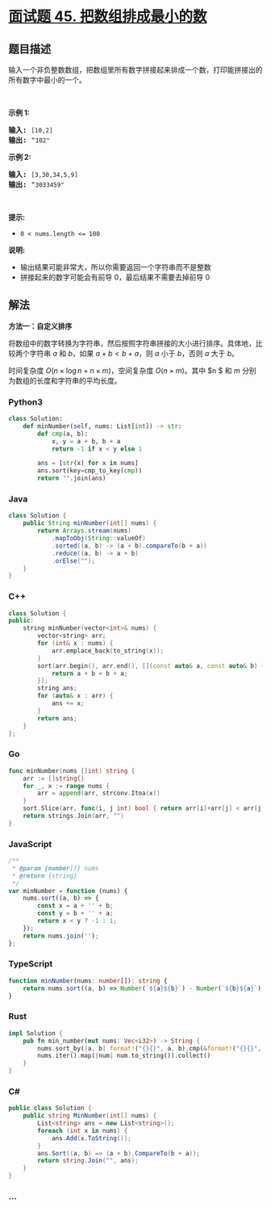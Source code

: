 # [面试题 45. 把数组排成最小的数](https://leetcode.cn/problems/ba-shu-zu-pai-cheng-zui-xiao-de-shu-lcof/)

## 题目描述

<!-- 这里写题目描述 -->

<p>输入一个非负整数数组，把数组里所有数字拼接起来排成一个数，打印能拼接出的所有数字中最小的一个。</p>

<p>&nbsp;</p>

<p><strong>示例 1:</strong></p>

<pre><strong>输入:</strong> <code>[10,2]</code>
<strong>输出:</strong> &quot;<code>102&quot;</code></pre>

<p><strong>示例&nbsp;2:</strong></p>

<pre><strong>输入:</strong> <code>[3,30,34,5,9]</code>
<strong>输出:</strong> &quot;<code>3033459&quot;</code></pre>

<p>&nbsp;</p>

<p><strong>提示:</strong></p>

<ul>
	<li><code>0 &lt; nums.length &lt;= 100</code></li>
</ul>

<p><strong>说明: </strong></p>

<ul>
	<li>输出结果可能非常大，所以你需要返回一个字符串而不是整数</li>
	<li>拼接起来的数字可能会有前导 0，最后结果不需要去掉前导 0</li>
</ul>

## 解法

<!-- 这里可写通用的实现逻辑 -->

**方法一：自定义排序**

将数组中的数字转换为字符串，然后按照字符串拼接的大小进行排序。具体地，比较两个字符串 $a$ 和 $b$，如果 $a + b \lt b + a$，则 $a$ 小于 $b$，否则 $a$ 大于 $b$。

时间复杂度 $O(n \times \log n + n \times m)$，空间复杂度 $O(n \times m)$。其中 $n $ 和 $m$ 分别为数组的长度和字符串的平均长度。

<!-- tabs:start -->

### **Python3**

<!-- 这里可写当前语言的特殊实现逻辑 -->

```python
class Solution:
    def minNumber(self, nums: List[int]) -> str:
        def cmp(a, b):
            x, y = a + b, b + a
            return -1 if x < y else 1

        ans = [str(x) for x in nums]
        ans.sort(key=cmp_to_key(cmp))
        return "".join(ans)
```

### **Java**

<!-- 这里可写当前语言的特殊实现逻辑 -->

```java
class Solution {
    public String minNumber(int[] nums) {
        return Arrays.stream(nums)
            .mapToObj(String::valueOf)
            .sorted((a, b) -> (a + b).compareTo(b + a))
            .reduce((a, b) -> a + b)
            .orElse("");
    }
}
```

### **C++**

```cpp
class Solution {
public:
    string minNumber(vector<int>& nums) {
        vector<string> arr;
        for (int& x : nums) {
            arr.emplace_back(to_string(x));
        }
        sort(arr.begin(), arr.end(), [](const auto& a, const auto& b) {
            return a + b < b + a;
        });
        string ans;
        for (auto& x : arr) {
            ans += x;
        }
        return ans;
    }
};
```

### **Go**

```go
func minNumber(nums []int) string {
	arr := []string{}
	for _, x := range nums {
		arr = append(arr, strconv.Itoa(x))
	}
	sort.Slice(arr, func(i, j int) bool { return arr[i]+arr[j] < arr[j]+arr[i] })
	return strings.Join(arr, "")
}
```

### **JavaScript**

```js
/**
 * @param {number[]} nums
 * @return {string}
 */
var minNumber = function (nums) {
    nums.sort((a, b) => {
        const x = a + '' + b;
        const y = b + '' + a;
        return x < y ? -1 : 1;
    });
    return nums.join('');
};
```

### **TypeScript**

```ts
function minNumber(nums: number[]): string {
    return nums.sort((a, b) => Number(`${a}${b}`) - Number(`${b}${a}`)).join('');
}
```

### **Rust**

```rust
impl Solution {
    pub fn min_number(mut nums: Vec<i32>) -> String {
        nums.sort_by(|a, b| format!("{}{}", a, b).cmp(&format!("{}{}", b, a)));
        nums.iter().map(|num| num.to_string()).collect()
    }
}
```

### **C#**

```cs
public class Solution {
    public string MinNumber(int[] nums) {
        List<string> ans = new List<string>();
        foreach (int x in nums) {
            ans.Add(x.ToString());
        }
        ans.Sort((a, b) => (a + b).CompareTo(b + a));
        return string.Join("", ans);
    }
}
```

### **...**

```

```

<!-- tabs:end -->
